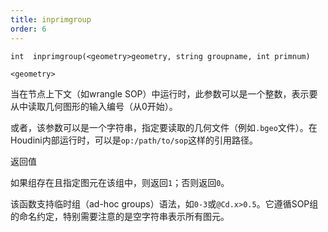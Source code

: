 ```yaml
---
title: inprimgroup
order: 6
---
```


`int  inprimgroup(<geometry>geometry, string groupname, int primnum)`

`<geometry>`

当在节点上下文（如wrangle SOP）中运行时，此参数可以是一个整数，表示要从中读取几何图形的输入编号（从0开始）。

或者，该参数可以是一个字符串，指定要读取的几何文件（例如`.bgeo`文件）。在Houdini内部运行时，可以是`op:/path/to/sop`这样的引用路径。

返回值

如果组存在且指定图元在该组中，则返回`1`；否则返回`0`。

该函数支持临时组（ad-hoc groups）语法，如`0-3`或`@Cd.x>0.5`。它遵循SOP组的命名约定，特别需要注意的是空字符串表示所有图元。
